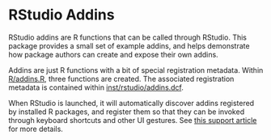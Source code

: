 RStudio Addins
==============

RStudio addins are R functions that can be called through RStudio. This package
provides a small set of example addins, and helps demonstrate how package
authors can create and expose their own addins.

Addins are just R functions with a bit of special registration metadata. Within
[R/addins.R](https://github.com/rstudio/rstudioaddins/blob/master/R/addins.R),
three functions are created. The associated registration metadata is contained
within
[inst/rstudio/addins.dcf](https://github.com/rstudio/rstudioaddins/blob/master/inst/rstudio/addins.dcf).

When RStudio is launched, it will automatically discover addins registered by
installed R packages, and register them so that they can be invoked through
keyboard shortcuts and other UI gestures. See [this support
article](https://support.rstudio.com/hc/en-us/articles/215605467) for more
details.
